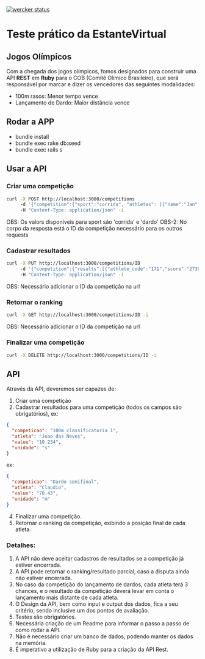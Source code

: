 [![wercker status](https://app.wercker.com/status/8c1b601808a27c9c5071a425442dc918/s "wercker status")](https://app.wercker.com/project/bykey/8c1b601808a27c9c5071a425442dc918)

# Teste prático da EstanteVirtual #
## Jogos Olímpicos ##

Com a chegada dos jogos olímpicos, fomos designados para construir uma API
**REST** em **Ruby** para o COB (Comitê Olímico Brasileiro), que será
responsável por marcar e dizer os vencedores das seguintes modalidades:

* 100m rasos: Menor tempo vence
* Lançamento de Dardo: Maior distância vence


## Rodar a APP

* bundle install
* bundle exec rake db:seed
* bundle exec rails s

## Usar a API

### Criar uma competição
```bash
curl -X POST http://localhost:3000/competitions
     -d '{"competition":{"sport":"corrida", "athletes": [{"name":"Jan","code": "171"}]}}'
     -H "Content-Type: application/json" -i
```
OBS: Os valors disponíveis para sport são 'corrida' e 'dardo'
OBS-2: No corpo da resposta está o ID da competição necessário para os outros requests

### Cadastrar resultados
```bash
curl -X PUT http://localhost:3000/competitions/ID
     -d '{"competition":{"results":[{"athlete_code":"171","score":"273090"}]}}'
     -H "Content-Type: application/json" -i
```
OBS: Necessário adicionar o ID da competição na url

### Retornar o ranking
```bash
curl -X GET http://localhost:3000/competitions/ID -i

```
OBS: Necessário adicionar o ID da competição na url

### Finalizar uma competição
```bash
curl -X DELETE http://localhost:3000/competitions/ID -i
```

## API

Através da API, deveremos ser capazes de:

1. Criar uma competição
2. Cadastrar resultados para uma competição (todos os campos são obrigatórios),
ex:
```json
{
  "competicao": "100m classificatoria 1",
  "atleta": "Joao das Neves",
  "value": "10.234",
  "unidade": "s"
}
```
ex:
```json
{
  "competicao": "Dardo semifinal",
  "atleta": "Claudio",
  "value": "70.43",
  "unidade": "m"
}
```
4. Finalizar uma competição.
3. Retornar o ranking da competição, exibindo a posição final de cada atleta.


### **Detalhes**:
1. A API não deve aceitar cadastros de resultados se a competição já estiver encerrada.
2. A API pode retornar o ranking/resultado parcial, caso a disputa ainda não estiver encerrada.
3. No caso da competição do lançamento de dardos, cada atleta terá 3 chances,
  e o resultado da competição deverá levar em conta o lançamento mais distante de cada atleta.
4. O Design da API, bem como input e output dos dados, fica a seu critério, sendo inclusive um dos pontos de avaliação.
5. Testes são obrigatórios.
6. Necessária criação de um Readme para informar o passo a passo de como rodar a API.
7. Não é necessário criar um banco de dados, podendo manter os dados na memória.
8. É imperativo a utilização de Ruby para a criação da API Rest.
